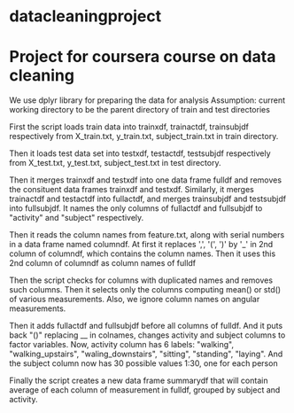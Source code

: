 # datacleaningproject
Project for coursera course on data cleaning
============================================

We use dplyr library for preparing the data for analysis
Assumption: current working directory to be the parent directory
of train and test directories

First the script loads train data into trainxdf, trainactdf, trainsubjdf
respectively from X_train.txt, y_train.txt, subject_train.txt in train 
directory.

Then it loads test data set into testxdf, testactdf, testsubjdf
respectively from X_test.txt, y_test.txt, subject_test.txt in test directory.

Then it merges trainxdf and testxdf into one data frame fulldf and removes the
consituent data frames trainxdf and testxdf. Similarly, it merges trainactdf 
and testactdf into fullactdf, and merges trainsubjdf and testsubjdf into 
fullsubjdf. It names the only columns of fullactdf and fullsubjdf to "activity"
and "subject" respectively.

Then it reads the column names from feature.txt, along with serial numbers in 
a data frame named columndf. At first it replaces ',', '(', ')' by '_' in 2nd 
column of columndf, which contains the column names. Then it uses this 2nd 
column of columndf as column names of fulldf

Then the script checks for columns with duplicated names and removes such 
columns. Then it selects only the columns computing mean() or std() of various
measurements. Also, we ignore column names on angular measurements.

Then it adds fullactdf and fullsubjdf before all columns of fulldf. And it 
puts back "()" replacing __ in colnames, changes activity and subject columns 
to factor variables. Now, activity column has 6 labels: "walking", 
"walking_upstairs", "waling_downstairs", "sitting", "standing", "laying". And
the subject column now has 30 possible values 1:30, one for each person

Finally the script creates a new data frame summarydf that will contain average
of each column of measurement in fulldf, grouped by subject and activity.
